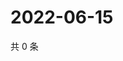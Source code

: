 # 2022-06-15

共 0 条

<!-- BEGIN WEIBO -->
<!-- 最后更新时间 Wed Jun 15 2022 14:02:37 GMT+0800 (China Standard Time) -->

<!-- END WEIBO -->
